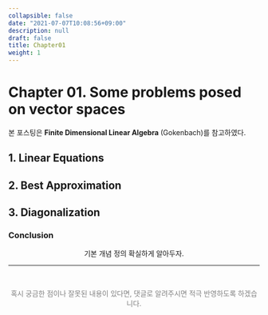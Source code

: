 ```yaml
---
collapsible: false
date: "2021-07-07T10:08:56+09:00"
description: null
draft: false
title: Chapter01
weight: 1
---
```


# Chapter 01. Some problems posed on vector spaces
본 포스팅은 **Finite Dimensional Linear Algebra** (Gokenbach)를 참고하였다.

## 1. Linear Equations
## 2. Best Approximation
## 3. Diagonalization

### Conclusion
<p style='text-align: center'> 기본 개념 정의 확실하게 알아두자. </p> 

---
<br> 
<p style='text-align: center; color:gray'> 혹시 궁금한 점이나 잘못된 내용이 있다면, 댓글로 알려주시면 적극 반영하도록 하겠습니다. </p>

<br>
<br>
